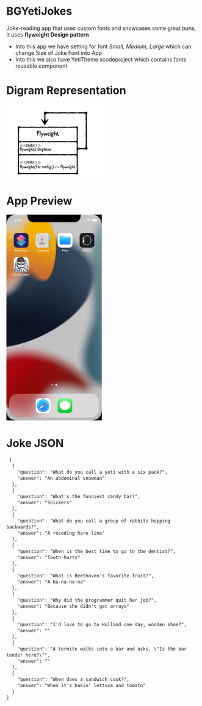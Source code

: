 # BGYetiJokes
Joke-reading app that uses custom fonts and snowcases some great puns, It uses **flyweight Design pattern**

* Into this app we have setting for font *Small, Medium, Large* which can change Size of Joke Font into App
* Into this we also have YetiTheme xcodeproject which contains fonts reusable component

# Digram Representation
<kbd>
<img src="Screenshot/diagram.png" alt="Digram" width="250" /> 
</kbd>

# App Preview
<kbd>
<img src="Screenshot/BGYetiJokes.gif" alt="App Preview" width="250" /> 
</kbd>

# Joke JSON 
```
 [
  {
    "question": "What do you call a yeti with a six pack?",
    "answer": "An abdominal snowman"
  },
  {
    "question": "What's the funniest candy bar?",
    "answer": "Snickers"
  },
  {
    "question": "What do you call a group of rabbits hopping backwards?",
    "answer": "A receding hare line"
  },
  {
    "question": "When is the best time to go to the dentist?",
    "answer": "Tooth-hurty"
  },
  {
    "question": "What is Beethoven's favorite fruit?",
    "answer": "A ba-na-na-na"
  },
  {
    "question": "Why did the programmer quit her job?",
    "answer": "Because she didn't get arrays"
  },
  {
    "question": "I'd love to go to Holland one day, wooden shoe?",
    "answer": ""
  },
  {
    "question": "A termite walks into a bar and asks, \"Is the bar tender here?\"",
    "answer": ""
  },
  {
    "question": "When does a sandwich cook?",
    "answer": "When it's bakin' lettuce and tomato"
  }
]
```
